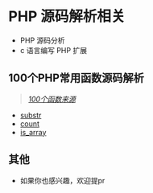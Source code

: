 # PHP 源码解析相关
* PHP 源码分析
* c 语言编写 PHP 扩展

## 100个PHP常用函数源码解析
> [*100个函数来源*](https://learnku.com/php/t/25799)

* [substr](./function/string/substr.md)
* [count](./function/array/count.md)
* [is_array](./function/array/is_array.md)

## 其他
* 如果你也感兴趣，欢迎提pr
